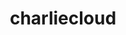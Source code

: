 ---
title: "charliecloud"
layout: cache
categories: [package, develop]
meta: {"compilers": ["gcc@=11.4.0", "gcc@=9.4.0", "oneapi@=2024.2.1"], "num_specs": 17, "num_specs_by_stack": {"e4s": 6, "e4s-neoverse_v1": 3, "e4s-oneapi": 7, "e4s-power": 1, "root": 17}, "oss": ["ubuntu20.04", "ubuntu22.04"], "platforms": ["linux"], "stacks": ["e4s", "e4s-neoverse_v1", "e4s-oneapi", "e4s-power", "root"], "targets": ["neoverse_v1", "ppc64le", "x86_64_v3"], "versions": ["0.38"]}
spec_details: [{"compiler": "gcc@=11.4.0", "hash": "3yt7blfnwakyvaufzgdfigicl3zckhmo", "os": "ubuntu22.04", "platform": "linux", "size": "-", "stacks": ["e4s", "root"], "target": "x86_64_v3", "variants": ["build_system=autotools", "~docs", "+squashfuse"], "versions": ["0.38"]}, {"compiler": "gcc@=9.4.0", "hash": "7lyzqnokf5lohr4gxih2f7b7ubkr7q56", "os": "ubuntu20.04", "platform": "linux", "size": "-", "stacks": ["e4s-power", "root"], "target": "ppc64le", "variants": ["build_system=autotools", "~docs", "+squashfuse"], "versions": ["0.38"]}, {"compiler": "gcc@=11.4.0", "hash": "gwo5vwe24yaj3jgneeqmqpoe6sljluej", "os": "ubuntu22.04", "platform": "linux", "size": "-", "stacks": ["e4s", "root"], "target": "x86_64_v3", "variants": ["build_system=autotools", "~docs", "+squashfuse"], "versions": ["0.38"]}, {"compiler": "oneapi@=2024.2.1", "hash": "jq3kfdbbbcn23mvcqoeykvqujo5yqotr", "os": "ubuntu22.04", "platform": "linux", "size": "-", "stacks": ["e4s-oneapi", "root"], "target": "x86_64_v3", "variants": ["build_system=autotools", "~docs", "+squashfuse"], "versions": ["0.38"]}, {"compiler": "gcc@=11.4.0", "hash": "kdhd4lwabgnwexyzbisbuizuscv4jw5i", "os": "ubuntu22.04", "platform": "linux", "size": "-", "stacks": ["e4s", "root"], "target": "x86_64_v3", "variants": ["build_system=autotools", "~docs", "+squashfuse"], "versions": ["0.38"]}, {"compiler": "oneapi@=2024.2.1", "hash": "kiy2cgro5sejbcqaotrklhbyxd2lhd2t", "os": "ubuntu22.04", "platform": "linux", "size": "-", "stacks": ["e4s-oneapi", "root"], "target": "x86_64_v3", "variants": ["build_system=autotools", "~docs", "+squashfuse"], "versions": ["0.38"]}, {"compiler": "oneapi@=2024.2.1", "hash": "mxkmlgj6v3vpuscovvhazqaxwmkwrh6l", "os": "ubuntu22.04", "platform": "linux", "size": "-", "stacks": ["e4s-oneapi", "root"], "target": "x86_64_v3", "variants": ["build_system=autotools", "~docs", "+squashfuse"], "versions": ["0.38"]}, {"compiler": "gcc@=11.4.0", "hash": "osv3qpm4spepdiqphd4qswvy6b7n67wy", "os": "ubuntu22.04", "platform": "linux", "size": "-", "stacks": ["e4s", "root"], "target": "x86_64_v3", "variants": ["build_system=autotools", "~docs", "+squashfuse"], "versions": ["0.38"]}, {"compiler": "gcc@=11.4.0", "hash": "s5etorwpkbu2qpbhubzkainp7c7hrmc5", "os": "ubuntu22.04", "platform": "linux", "size": "-", "stacks": ["e4s-neoverse_v1", "root"], "target": "neoverse_v1", "variants": ["build_system=autotools", "~docs", "+squashfuse"], "versions": ["0.38"]}, {"compiler": "oneapi@=2024.2.1", "hash": "sj622lo26gy756phsk4xiojncda3isg6", "os": "ubuntu22.04", "platform": "linux", "size": "-", "stacks": ["e4s-oneapi", "root"], "target": "x86_64_v3", "variants": ["build_system=autotools", "~docs", "+squashfuse"], "versions": ["0.38"]}, {"compiler": "gcc@=11.4.0", "hash": "swlnidtdpt2ydv2ccjinj5buk674ochz", "os": "ubuntu22.04", "platform": "linux", "size": "-", "stacks": ["e4s-neoverse_v1", "root"], "target": "neoverse_v1", "variants": ["build_system=autotools", "~docs", "+squashfuse"], "versions": ["0.38"]}, {"compiler": "oneapi@=2024.2.1", "hash": "t6xocwv2eoosx4szcc3wl4rlfshexeod", "os": "ubuntu22.04", "platform": "linux", "size": "-", "stacks": ["e4s-oneapi", "root"], "target": "x86_64_v3", "variants": ["build_system=autotools", "~docs", "+squashfuse"], "versions": ["0.38"]}, {"compiler": "gcc@=11.4.0", "hash": "ugbp6fme5d7i77poit62372ac5b6cg2c", "os": "ubuntu22.04", "platform": "linux", "size": "-", "stacks": ["e4s-neoverse_v1", "root"], "target": "neoverse_v1", "variants": ["build_system=autotools", "~docs", "+squashfuse"], "versions": ["0.38"]}, {"compiler": "oneapi@=2024.2.1", "hash": "wxiacrams2n34tiham6dtfrs5vrw6kqh", "os": "ubuntu22.04", "platform": "linux", "size": "-", "stacks": ["e4s-oneapi", "root"], "target": "x86_64_v3", "variants": ["build_system=autotools", "~docs", "+squashfuse"], "versions": ["0.38"]}, {"compiler": "gcc@=11.4.0", "hash": "wzljqrakcqlqnmi7nmfnhg6ut4qq5zpf", "os": "ubuntu22.04", "platform": "linux", "size": "-", "stacks": ["e4s", "root"], "target": "x86_64_v3", "variants": ["build_system=autotools", "~docs", "+squashfuse"], "versions": ["0.38"]}, {"compiler": "gcc@=11.4.0", "hash": "xzjxfz6vetdrzdlinicqw2gsagogfjft", "os": "ubuntu22.04", "platform": "linux", "size": "-", "stacks": ["e4s", "root"], "target": "x86_64_v3", "variants": ["build_system=autotools", "~docs", "+squashfuse"], "versions": ["0.38"]}, {"compiler": "oneapi@=2024.2.1", "hash": "zhs7gz5axhvrmewjhjc3fxb4xgobvguw", "os": "ubuntu22.04", "platform": "linux", "size": "-", "stacks": ["e4s-oneapi", "root"], "target": "x86_64_v3", "variants": ["build_system=autotools", "~docs", "+squashfuse"], "versions": ["0.38"]}]
---